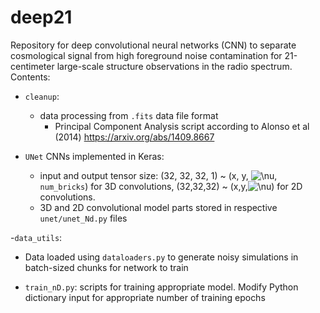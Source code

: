 # deep21
Repository for deep convolutional neural networks (CNN) to separate cosmological signal from high foreground noise contamination for 21-centimeter large-scale structure observations in the radio spectrum.
Contents:
- `cleanup`: 
	- data processing from `.fits` data file format
        - Principal Component Analysis script according to Alonso et al (2014) https://arxiv.org/abs/1409.8667

- `UNet` CNNs implemented in Keras:
    - input and output tensor size: (32, 32, 32, 1) ~ (x, y, ![$\nu$](https://render.githubusercontent.com/render/math?math=%24%5Cnu%24), `num_bricks`) for 3D convolutions, (32,32,32) ~ (x,y,![$\nu$](https://render.githubusercontent.com/render/math?math=%24%5Cnu%24)) for 2D convolutions. 
    - 3D and 2D convolutional model parts stored in respective `unet/unet_Nd.py` files
        
-`data_utils`: 
   - Data loaded using `dataloaders.py` to generate noisy simulations in batch-sized chunks for network to train

- `train_nD.py`: scripts for training appropriate model. Modify Python dictionary input for appropriate number of training epochs


